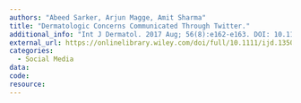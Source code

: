 ```yaml
---
authors: "Abeed Sarker, Arjun Magge, Amit Sharma"
title: "Dermatologic Concerns Communicated Through Twitter."
additional_info: "Int J Dermatol. 2017 Aug; 56(8):e162-e163. DOI: 10.1111/ijd.13506. Epub 2017 Feb 12. PMID: 28191639."
external_url: https://onlinelibrary.wiley.com/doi/full/10.1111/ijd.13506
categories:
  - Social Media
data: 
code:
resource: 
---
```


